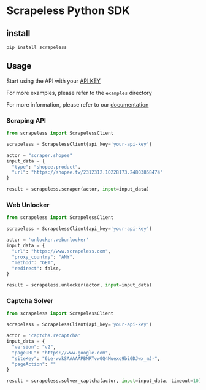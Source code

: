# Scrapeless Python SDK

## install
```shell
pip install scrapeless
```

## Usage

Start using the API with your [API KEY](https://app.scrapeless.com/dashboard/account?tab=apiKey)

For more examples, please refer to the `examples` directory

For more information, please refer to our [documentation](https://docs.scrapeless.com/)

### Scraping API
```python
from scrapeless import ScrapelessClient

scrapeless = ScrapelessClient(api_key='your-api-key')

actor = "scraper.shopee"
input_data = {
  "type": "shopee.product",
  "url": "https://shopee.tw/2312312.10228173.24803858474"
}

result = scrapeless.scraper(actor, input=input_data)
```

### Web Unlocker
```python
from scrapeless import ScrapelessClient

scrapeless = ScrapelessClient(api_key='your-api-key')

actor = 'unlocker.webunlocker'
input_data = {
  "url": "https://www.scrapeless.com",
  "proxy_country": "ANY",
  "method": "GET",
  "redirect": false,
}

result = scrapeless.unlocker(actor, input=input_data)
```

### Captcha Solver
```python
from scrapeless import ScrapelessClient

scrapeless = ScrapelessClient(api_key='your-api-key')

actor = 'captcha.recaptcha'
input_data = {
  "version": "v2",
  "pageURL": "https://www.google.com",
  "siteKey": "6Le-wvkSAAAAAPBMRTvw0Q4Muexq9bi0DJwx_mJ-",
  "pageAction": ""
}

result = scrapeless.solver_captcha(actor, input=input_data, timeout=10)
```
